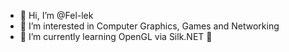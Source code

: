 - 👋 Hi, I’m @Fel-lek
- 👀 I’m interested in Computer Graphics, Games and Networking
- 🌱 I’m currently learning OpenGL via Silk.NET 🤯
<!---//- 📫 You can reach me via email--->

<!---
Fel-lek/Fel-lek is a ✨ special ✨ repository because its `README.md` (this file) appears on your GitHub profile.
You can click the Preview link to take a look at your changes.
--->
